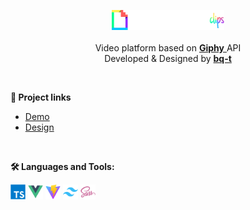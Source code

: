 <p align="center">
    <a href="https://bq-t.github.io/giphy-clips">
        <img src="./.github/assets/logotype.png" alt="GiphyClips" width="180" />
    </a>
    <br /><br />
    Video platform based on
    <a href="https://giphy.com/" alt="Giphy">
        <b>Giphy</b>
    </a>
    API
    <br />
    Developed & Designed by
    <a href="https://github.com/bq-t">
        <b>bq-t</b>
    </a>
</p>

<br />

<b>🔗 Project links</b>
<ul>
    <li><a href="http://bq-t.github.io/giphy-clips" target="_blank">Demo</a></li>
    <li><a href="https://www.figma.com/design/9C5mKJILvAthKsI447oVrU/Giphy-clips" target="_blank">Design</a></li>
</ul>

<br />

<b>🛠 Languages and Tools:</b>
<p align="left">
    <img src="https://github.com/devicons/devicon/blob/master/icons/typescript/typescript-original.svg" alt="typescript" height="24" width="24" />
    <img src="https://github.com/devicons/devicon/blob/master/icons/vuejs/vuejs-original.svg" alt="vuejs" height="24" width="24" />
    <img src="https://github.com/devicons/devicon/blob/master/icons/vitejs/vitejs-original.svg" alt="vite" height="24" width="24" />
    <img src="https://github.com/devicons/devicon/blob/master/icons/tailwindcss/tailwindcss-original.svg" alt="tailwindcss" height="24" width="24" />
    <img src="https://github.com/devicons/devicon/blob/master/icons/sass/sass-original.svg" alt="scss" height="24" width="24" />
</p>
